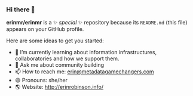 ### Hi there 👋


**erinmr/erinmr** is a ✨ _special_ ✨ repository because its `README.md` (this file) appears on your GitHub profile.

Here are some ideas to get you started:

- 🌱 I’m currently learning about information infrastructures, collaboratories and how we support them.
- 💬 Ask me about community building
- 📫 How to reach me: erin@metadatagamechangers.com
- 😄 Pronouns: she/her
- 🌎 Website: http://erinrobinson.info/ 


